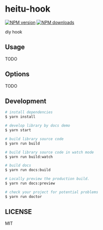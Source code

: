 # heitu-hook

[![NPM version](https://img.shields.io/npm/v/heitu-hook.svg?style=flat)](https://npmjs.org/package/heitu-hook)
[![NPM downloads](http://img.shields.io/npm/dm/heitu-hook.svg?style=flat)](https://npmjs.org/package/heitu-hook)

diy hook

## Usage

TODO

## Options

TODO

## Development

```bash
# install dependencies
$ yarn install

# develop library by docs demo
$ yarn start

# build library source code
$ yarn run build

# build library source code in watch mode
$ yarn run build:watch

# build docs
$ yarn run docs:build

# Locally preview the production build.
$ yarn run docs:preview

# check your project for potential problems
$ yarn run doctor
```

## LICENSE

MIT
